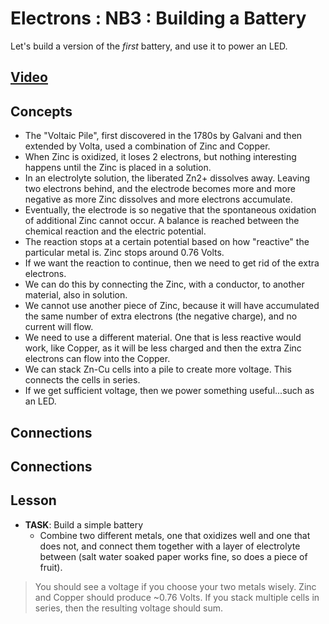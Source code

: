 # Electrons : NB3 : Building a Battery
Let's build a version of the *first* battery, and use it to power an LED.

## [Video](https://vimeo.com/1029280971)

## Concepts
- The "Voltaic Pile", first discovered in the 1780s by Galvani and then extended by Volta, used a combination of Zinc and Copper.
- When Zinc is oxidized, it loses 2 electrons, but nothing interesting happens until the Zinc is placed in a solution.
- In an electrolyte solution, the liberated Zn2+ dissolves away. Leaving two electrons behind, and the electrode becomes more and more negative as more Zinc dissolves and more electrons accumulate.
- Eventually, the electrode is so negative that the spontaneous oxidation of additional Zinc cannot occur. A balance is reached between the chemical reaction and the electric potential.
- The reaction stops at a certain potential based on how "reactive" the particular metal is. Zinc stops around 0.76 Volts.
- If we want the reaction to continue, then we need to get rid of the extra electrons.
- We can do this by connecting the Zinc, with a conductor, to another material, also in solution.
- We cannot use another piece of Zinc, because it will have accumulated the same number of extra electrons (the negative charge), and no current will flow.
- We need to use a different material. One that is less reactive would work, like Copper, as it will be less charged and then the extra Zinc electrons can flow into the Copper.
- We can stack Zn-Cu cells into a pile to create more voltage. This connects the cells in series.
- If we get sufficient voltage, then we power something useful...such as an LED.

## Connections

## Connections

## Lesson

- **TASK**: Build a simple battery
  - Combine two different metals, one that oxidizes well and one that does not, and connect them together with a layer of electrolyte between (salt water soaked paper works fine, so does a piece of fruit).
> You should see a voltage if you choose your two metals wisely. Zinc and Copper should produce ~0.76 Volts. If you stack multiple cells in series, then the resulting voltage should sum.
